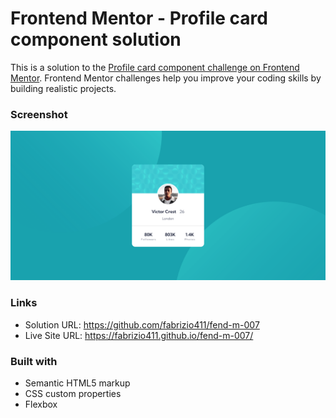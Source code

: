 # Frontend Mentor - Profile card component solution

This is a solution to the [Profile card component challenge on Frontend Mentor](https://www.frontendmentor.io/challenges/profile-card-component-cfArpWshJ). Frontend Mentor challenges help you improve your coding skills by building realistic projects. 

### Screenshot

![](./images/screenshot.jpg)


### Links

- Solution URL: https://github.com/fabrizio411/fend-m-007
- Live Site URL: https://fabrizio411.github.io/fend-m-007/


### Built with

- Semantic HTML5 markup
- CSS custom properties
- Flexbox


